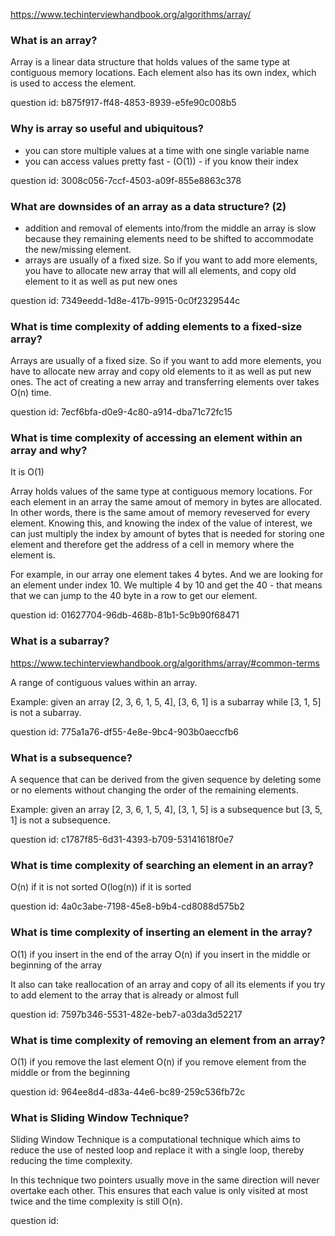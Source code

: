 https://www.techinterviewhandbook.org/algorithms/array/

### What is an array?

Array is a linear data structure that holds values of the same type at contiguous memory locations.
Each element also has its own index, which is used to access the element.

question id: b875f917-ff48-4853-8939-e5fe90c008b5


### Why is array so useful and ubiquitous?

- you can store multiple values at a time with one single variable name
- you can access values pretty fast - (O(1)) - if you know their index

question id: 3008c056-7ccf-4503-a09f-855e8863c378


### What are downsides of an array as a data structure? (2)

- addition and removal of elements into/from the middle an array is slow 
because they remaining elements need to be shifted to accommodate the new/missing element.
- arrays are usually of a fixed size. So if you want to add more elements, you have to allocate new array that will
all elements, and copy old element to it as well as put new ones

question id: 7349eedd-1d8e-417b-9915-0c0f2329544c


### What is time complexity of adding elements to a fixed-size array?

Arrays are usually of a fixed size. So if you want to add more elements, 
you have to allocate new array and copy old elements to it as well as put new ones.
The act of creating a new array and transferring elements over takes O(n) time.

question id: 7ecf6bfa-d0e9-4c80-a914-dba71c72fc15


### What is time complexity of accessing an element within an array and why? 

It is O(1)

Array holds values of the same type at contiguous memory locations. For each
element in an array the same amout of memory in bytes are allocated. In other
words, there is the same amout of memory reveserved for every element. Knowing
this, and knowing the index of the value of interest, we can just multiply
the index by amount of bytes that is needed for storing one element and therefore get the
address of a cell in memory where the element is.

For example, in our array one element takes 4 bytes. And we are looking
for an element under index 10. We multiple 4 by 10 and get the 40 - that
means that we can jump to the 40 byte in a row to get our element.

question id: 01627704-96db-468b-81b1-5c9b90f68471


### What is a subarray?

https://www.techinterviewhandbook.org/algorithms/array/#common-terms

A range of contiguous values within an array.

Example: 
given an array [2, 3, 6, 1, 5, 4], [3, 6, 1] is a subarray while [3, 1, 5] is not a subarray.

question id: 775a1a76-df55-4e8e-9bc4-903b0aeccfb6


### What is a subsequence?

A sequence that can be derived from the given sequence by deleting some or 
no elements without changing the order of the remaining elements.

Example: given an array [2, 3, 6, 1, 5, 4], [3, 1, 5] is a subsequence but [3, 5, 1] is not a subsequence.

question id: c1787f85-6d31-4393-b709-53141618f0e7


### What is time complexity of searching an element in an array?

O(n) if it is not sorted
O(log(n)) if it is sorted

question id: 4a0c3abe-7198-45e8-b9b4-cd8088d575b2


### What is time complexity of inserting an element in the array?

O(1) if you insert in the end of the array
O(n) if you insert in the middle or beginning of the array

It also can take reallocation of an array and copy of all its elements if you try
to add element to the array that is already or almost full

question id: 7597b346-5531-482e-beb7-a03da3d52217


### What is time complexity of removing an element from an array?

O(1) if you remove the last element
O(n) if you remove element from the middle or from the beginning

question id: 964ee8d4-d83a-44e6-bc89-259c536fb72c


### What is Sliding Window Technique?

Sliding Window Technique is a computational technique which aims to reduce 
the use of nested loop and replace it with a single loop, thereby 
reducing the time complexity.

In this technique two pointers usually move in the same direction will 
never overtake each other. This ensures that each value is only visited 
at most twice and the time complexity is still O(n).

question id: 